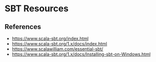 
# SBT Resources

## References
- https://www.scala-sbt.org/index.html
- https://www.scala-sbt.org/1.x/docs/index.html
- https://www.scalawilliam.com/essential-sbt/
- https://www.scala-sbt.org/1.x/docs/Installing-sbt-on-Windows.html


